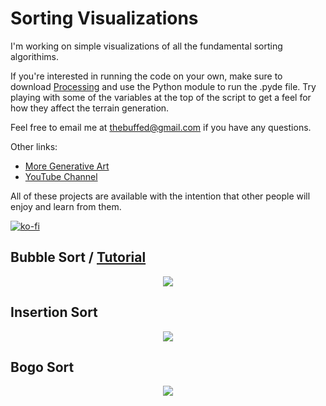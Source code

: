 # Sorting Visualizations

I'm working on simple visualizations of all the fundamental sorting algorithims.

If you're interested in running the code on your own, make sure to download [Processing](https://www.processing.org) and use the Python module to run the .pyde file. Try playing with some of the variables at the top of the script to get a feel for how they affect the terrain generation.

Feel free to email me at thebuffed@gmail.com if you have any questions.

Other links:
- [More Generative Art](https://github.com/erdavids/Generative-Art)
- [YouTube Channel](https://www.youtube.com/channel/UCUrmX3SvpPerq-KAfGBrgGQ)

All of these projects are available with the intention that other people will enjoy and learn from them.

[![ko-fi](https://www.ko-fi.com/img/githubbutton_sm.svg)](https://ko-fi.com/A0A6YGXL)

## Bubble Sort / [Tutorial](https://www.youtube.com/watch?v=YK2CziWXVYw)
<p align="center"><img src="https://github.com/erdavids/Sorting-Visualizations/blob/master/Examples/Bubble/Favorites/6781.png"></p>

## Insertion Sort
<p align="center"><img src="https://github.com/erdavids/Sorting-Visualizations/blob/master/Examples/Favorites/insertion-display.png"></p>

## Bogo Sort
<p align="center"><img src="https://github.com/erdavids/Sorting-Visualizations/blob/master/Examples/Favorites/bogo-display.png"></p>
